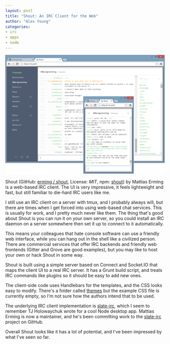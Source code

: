 ```yaml
---
layout: post
title: "Shout: An IRC Client for the Web"
author: "Alex Young"
categories:
- irc
- apps
- node
---
```


![Shout IRC](/images/posts/shout-irc.png)

Shout (GitHub: [erming / shout](https://github.com/erming/shout), License: _MIT_, npm: [shout](https://www.npmjs.org/package/shout)) by Mattias Erming is a web-based IRC client.  The UI is very impressive, it feels lightweight and fast, but still familiar to die-hard IRC users like me.

I still use an IRC client on a server with tmux, and I probably always will, but there are times when I get forced into using web-based chat services.  This is usually for work, and I pretty much never like them.  The thing that's good about Shout is you can run it on your own server, so you could install an IRC daemon on a server somewhere then set it up to connect to it automatically.

This means your colleagues that hate console software can use a friendly web interface, while you can hang out in the shell like a civilized person.  There are commercial services that offer IRC backends and friendly web frontends (Gitter and Grove are good examples), but you may like to host your own or hack Shout in some way.

Shout is built using a simple server based on Connect and Socket.IO that maps the client UI to a real IRC server.  It has a Grunt build script, and treats IRC commands like plugins so it should be easy to add new ones.

The client-side code uses Handlebars for the templates, and the CSS looks easy to modify.  There's a folder called [themes](https://github.com/erming/shout/blob/master/client/themes/example.css) but the example CSS file is currently empty, so I'm not sure how the authors intend that to be used.

The underlying IRC client implementation is [slate-irc](https://www.npmjs.org/package/slate-irc), which I seem to remember TJ Holowaychuk wrote for a cool Node desktop app.  Mattias Erming is now a maintainer, and he's been committing work to the [slate-irc](https://github.com/slate/slate-irc) project on GitHub.

Overall Shout looks like it has a lot of potential, and I've been impressed by what I've seen so far.
